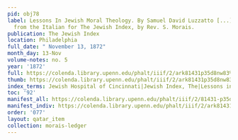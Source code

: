 ```yaml
---
pid: obj78
label: Lessons In Jewish Moral Theology. By Samuel David Luzzatto [...] Translated
  from the Italian for The Jewish Index, by Rev. S. Morais.
publication: The Jewish Index
location: Philadelphia
full_date: " November 13, 1872"
month_day: 13-Nov
volume-notes: no. 5
year: '1872'
full: https://colenda.library.upenn.edu/phalt/iiif/2/ark81431p35d8nw83%2FSHA256E-s10272082--9c838206c5a6c559384a17928870f34d1f920fe3ce8bdca0b0ae90b27f3eaa8e.jpeg/full/3500,/0/default.jpg
thumb: https://colenda.library.upenn.edu/phalt/iiif/2/ark81431p35d8nw83%2FSHA256E-s10272082--9c838206c5a6c559384a17928870f34d1f920fe3ce8bdca0b0ae90b27f3eaa8e.jpeg/full/!200,200/0/default.jpg
index_terms: Jewish Hospital of Cincinnati|Jewish Index, The|Lessons in Moral Theology
toc: '92'
manifest_all: https://colenda.library.upenn.edu/phalt/iiif/2/81431-p35d8nw83/manifest
manifest_indiv: https://colenda.library.upenn.edu/phalt/iiif/2/ark81431p35d8nw83%2FSHA256E-s10272082--9c838206c5a6c559384a17928870f34d1f920fe3ce8bdca0b0ae90b27f3eaa8e.jpeg
order: '077'
layout: qatar_item
collection: morais-ledger
---
```

